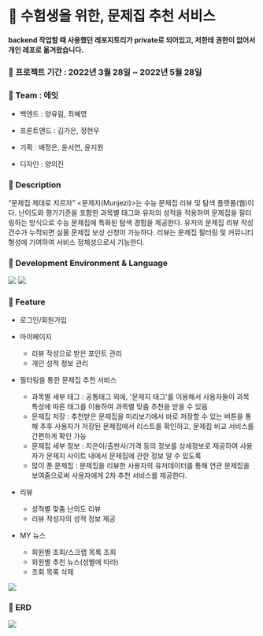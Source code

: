 # :book: 수험생을 위한, 문제집 추천 서비스
#### backend 작업할 때 사용했던 레포지토리가 private로 되어있고, 저한테 권한이 없어서 개인 레포로 옮겨왔습니다.

### :pushpin: 프로젝트 기간 : 2022년 3월 28일 ~ 2022년 5월 28일

### :pushpin: Team : 에잇
- <p> 백엔드 : 양유림, 최혜영 </p>
- <p> 프론트엔드 : 김가은, 정현우 </p>
- <p> 기획 : 배정은, 윤서연, 윤지원 </p>
- <p> 디자인 : 양의진 </p>


### :pushpin: Description
“문제집 제대로 지르자” <문제지(Munjezi)>는 수능 문제집 리뷰 및 탐색 플랫폼(웹)이다. 난이도와 평가기준을 포함한 과목별 태그와 유저의 성적을 적용하여 문제집을 필터 링하는 방식으로 수능 문제집에 특화된 탐색 경험을 제공한다. 유저의 문제집 리뷰 작성
건수가 누적되면 실물 문제집 보상 신청이 가능하다. 리뷰는 문제집 필터링 및 커뮤니티 형성에 기여하여 서비스 정체성으로서 기능한다.


### :pushpin: Development Environment & Language
<img src="https://img.shields.io/badge/Django-092E20?style=flat-square&logo=Django&logoColor=white"/></a>
<img src="https://img.shields.io/badge/React-61DAFB?style=flat-square&logo=React&logoColor=white"/></a>

### :pushpin: Feature
- 로그인/회원가입

- 마이페이지
  - 리뷰 작성으로 받은 포인트 관리
  - 개인 성적 정보 관리
  
- 필터링을 통한 문제집 추천 서비스
  - 과목별 세부 태그 : 공통태그 외에, '문제지 태그'를 이용해서 사용자들이 과목 특성에 따른 태그를 이용하여 과목별 맞춤 추천을 받을 수 있음
  - 문제집 저장 : 추천받은 문제집을 미리보기에서 바로 저장할 수 있는 버튼을 통해 추후 사용자가 저장된 문제집에서 리스트를 확인하고, 문제집 비교 서비스를 간편하게 확인 가능
  - 문제집 세부 정보 : 지은이/출판사/가격 등의 정보를 상세정보로 제공하여 사용자가 문제지 사이트 내에서 문제집에 관한 정보 알 수 있도록
  - 많이 푼 문제집 : 문제집을 리뷰한 사용자의 유저데이터를 통해 연관 문제집을 보여줌으로써 사용자에게 2차 추천 서비스를 제공한다.
  
- 리뷰
  - 성적별 맞춤 난의도 리뷰
  - 리뷰 작성자의 성적 정보 제공
 
- MY 뉴스
  - 회원별 조회/스크랩 목록 조회
  - 회원별 추천 뉴스(성별에 따라)
  - 조회 목록 삭제
  
<img src="https://user-images.githubusercontent.com/56334375/234219787-b97b1d42-0485-428d-8697-a904785bab24.mp4">

### :pushpin: ERD

<img src="https://user-images.githubusercontent.com/56334375/234220183-d7a041f3-5244-4c27-9833-0cb96522edb1.png">
